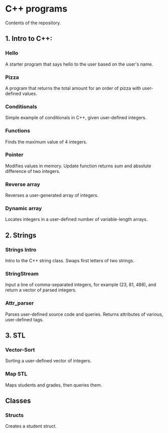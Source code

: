 # C++ programs
Contents of the repository.

## 1. Intro to C++:

### Hello

A starter program that says hello to the user based on the user's name.

### Pizza

A program that returns the total amount for an order of pizza with user-defined values.

### Conditionals

Simple example of conditionals in C++, given user-defined integers.

### Functions

Finds the maximum value of 4 integers.

### Pointer

Modifies values in memory. Update function returns sum and absolute difference of two integers.

### Reverse array

Reverses a user-generated array of integers.

### Dynamic array

Locates integers in a user-defined number of variable-length arrays.

## 2. Strings
### Strings Intro

Intro to the C++ string class. Swaps first letters of two strings.

### StringStream

Input a line of comma-separated integers, for example (23, 81, 488), and return a vector of parsed integers.

### Attr_parser

Parses user-defined source code and queries. Returns attributes of various, user-defined tags.

## 3. STL
### Vector-Sort

Sorting a user-defined vector of integers.

### Map STL

Maps students and grades, then queries them.

## Classes
### Structs

Creates a student struct.
